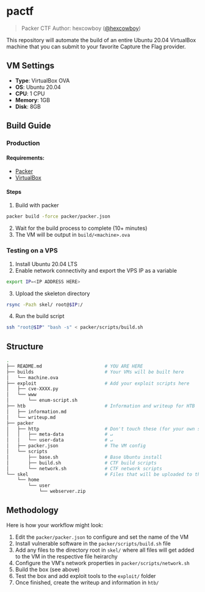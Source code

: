 # pactf

> Packer CTF
> Author: hexcowboy ([@hexcowboy](https://twitter.com/hexcowboy))

This repository will automate the build of an entire Ubuntu 20.04 VirtualBox machine that you can submit to your favorite Capture the Flag provider.


## VM Settings

- **Type**: VirtualBox OVA
- **OS**: Ubuntu 20.04
- **CPU**: 1 CPU
- **Memory**: 1GB
- **Disk**: 8GB

## Build Guide

### Production

#### Requirements:

- [Packer](https://github.com/hashicorp/packer)
- [VirtualBox](https://www.virtualbox.org/)

#### Steps

1. Build with packer
```bash
packer build -force packer/packer.json
```
2. Wait for the build process to complete (10+ minutes)
3. The VM will be output in `build/<machine>.ova`

### Testing on a VPS

1. Install Ubuntu 20.04 LTS
2. Enable network connectivity and export the VPS IP as a variable
```bash
export IP=<IP ADDRESS HERE>
```
3. Upload the skeleton directory
```bash
rsync -Pazh skel/ root@$IP:/
```
4. Run the build script
```bash
ssh "root@$IP" "bash -s" < packer/scripts/build.sh
```

## Structure

```bash
.
├── README.md                       # YOU ARE HERE
├── builds                          # Your VMs will be built here
│   └── machine.ova
├── exploit                         # Add your exploit scripts here
│   ├── cve-XXXX.py
│   └── www
│       └── enum-script.sh
├── htb                             # Information and writeup for HTB
│   ├── information.md
│   └── writeup.md
├── packer
│   ├── http                        # Don't touch these (for your own safety)
│   │   ├── meta-data               # ↵
│   │   └── user-data               # ↵
│   ├── packer.json                 # The VM config
│   └── scripts
│       ├── base.sh                 # Base Ubuntu install
│       ├── build.sh                # CTF build scripts
│       └── network.sh              # CTF network scripts
└── skel                            # Files that will be uploaded to the root directory tree
    └── home
        └── user
            └── webserver.zip
```

## Methodology

Here is how your workflow might look:

1. Edit the `packer/packer.json` to configure and set the name of the VM
1. Install vulnerable software in the `packer/scripts/build.sh` file
1. Add any files to the directory root in `skel/` where all files will get added to the VM in the respective file heirarchy
1. Configure the VM's network properties in `packer/scripts/network.sh`
1. Build the box (see above)
1. Test the box and add exploit tools to the `exploit/` folder
1. Once finished, create the writeup and information in `htb/`
